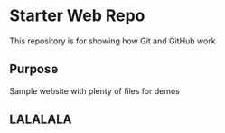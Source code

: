 # Starter Web Repo

This repository is for showing how Git and GitHub work

## Purpose

Sample website with plenty of files for demos

## LALALALA